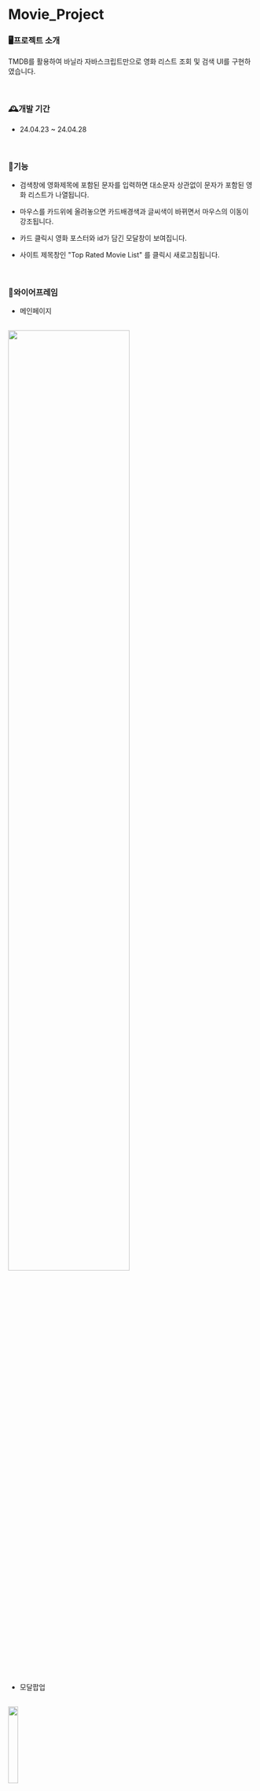 # Movie_Project
### 🖥️프로젝트 소개
TMDB를 활용하여 바닐라 자바스크립트만으로 영화 리스트 조회 및 검색 UI를 구현하였습니다.

<br> 

### 🕰️개발 기간
- 24.04.23 ~ 24.04.28

<br>

### 📌기능
- 검색창에 영화제목에 포함된 문자를 입력하면 대소문자 상관없이 문자가 포함된 영화 리스트가 나열됩니다.
- 마우스를 카드위에 올려놓으면 카드배경색과 글씨색이 바뀌면서 마우스의 이동이 강조됩니다.
- 카드 클릭시 영화 포스터와 id가 담긴 모달창이 보여집니다.
- 사이트 제목창인 "Top Rated Movie List" 를 클릭시 새로고침됩니다.

  <br> 

### 💠와이어프레임
- 메인페이지
 
<img src="https://github.com/yeseul0809/Movie_Project/assets/166012944/ce15cf1c-0e87-4f48-ac28-440052d72cfd" width="70%"><img >
  ---
- 모달팝업
  
<img src="https://github.com/yeseul0809/Movie_Project/assets/166012944/7d6b73d4-fd86-436c-8d1f-79d7374079c0" width="20%"><img >
 ---
<br>

### 🗂️폴더구조
```
📦MOVIE
┣ 📂modules
┃ ┣📜display.js
┃ ┗📜main.js
┣ 📂style
┃ ┣📜card.css
┃ ┣📜layout.css
┃ ┗📜swal.css
┗ 📜index.html
```
<br>

### 🗄️파일설명
- display.js : 입력받은 문자와 영화제목을 비교하여 동적으로 카드를 생성합니다. 카드 클릭시 이벤트리스너를 통해 모달팝업이 띄워집니다.
- main.js : 영화 데이터 가져오기, 페이지 새로고침 기능, display 함수들을 호출합니다.
- card.css : 각각의 카드와 카드가 모인 그룹의 전체적인 디자인입니다.
- layout.css : header 와 검색창의 디자인입니다.
- swal.css : 모달팝업창의 디자인입니다.
- index.html : 페이지에서 참조하는 링크들과 전체적인 구조가 담겨있습니다.

